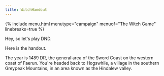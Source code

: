 ```yaml
--- 
title: WitchHandout
---
```


{% include menu.html menutype="campaign" menuof="The Witch Game" linebreaks=true %}

Hey, so let's play DND.

Here is the handout.

The year is 1489 DR, the general area of the Sword Coast on the western coast of Faerun. You're headed back to Hogswhile, a village in the southern Greypeak Mountains, in an area known as the Hindalew valley. 